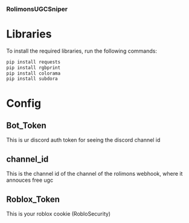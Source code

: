 ### RolimonsUGCSniper

# Libraries
To install the required libraries, run the following commands:

```sh
pip install requests
pip install rgbprint
pip install colorama
pip install subdora
```

# Config
## Bot_Token
This is ur discord auth token for seeing the discord channel id
## channel_id
This is the channel id of the channel of the rolimons webhook, where it annouces free ugc
## Roblox_Token
This is your roblox cookie (RobloSecurity)
